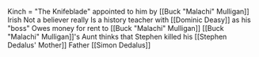 Kinch = "The Knifeblade" appointed to him by [[Buck "Malachi" Mulligan]]
Irish
Not a believer really 
Is a history teacher with [[Dominic Deasy]] as his "boss"
Owes money for rent to [[Buck "Malachi" Mulligan]]
[[Buck "Malachi" Mulligan]]'s Aunt thinks that Stephen killed his [[Stephen Dedalus' Mother]]
Father [[Simon Dedalus]]

